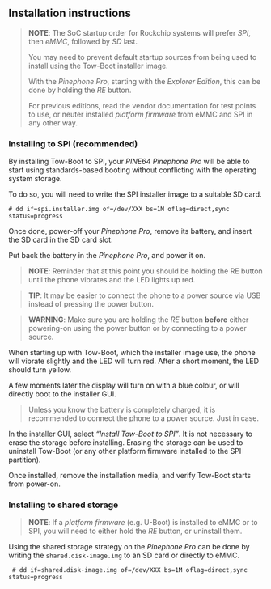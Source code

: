 ## Installation instructions

> **NOTE**: The SoC startup order for Rockchip systems will
> prefer *SPI*, then *eMMC*, followed by *SD* last.
>
> You may need to prevent default startup sources from being used
> to install using the Tow-Boot installer image.
>
> With the *Pinephone Pro*, starting with the *Explorer Edition*, this
> can be done by holding the *RE* button.
>
> For previous editions, read the vendor documentation for test points to use,
> or neuter installed *platform firmware* from eMMC and SPI in any other way.

### Installing to SPI (recommended)

By installing Tow-Boot to SPI, your *PINE64 Pinephone Pro* will be able
to start using standards-based booting without conflicting with the
operating system storage.

To do so, you will need to write the SPI installer image to a suitable
SD card.

```
# dd if=spi.installer.img of=/dev/XXX bs=1M oflag=direct,sync status=progress
```

Once done, power-off your *Pinephone Pro*, remove its battery, and insert the
SD card in the SD card slot.

Put back the battery in the *Pinephone Pro*, and power it on.

> **NOTE**: Reminder that at this point you should be holding the RE button
> until the phone vibrates and the LED lights up red.

> **TIP**: It may be easier to connect the phone to a power source via USB
> instead of pressing the power button.

> **WARNING**: Make sure you are holding the *RE* button **before** either
> powering-on using the power button or by connecting to a power source.

When starting up with Tow-Boot, which the installer image use, the phone will
vibrate slightly and the LED will turn red. After a short moment, the LED
should turn yellow.

A few moments later the display will turn on with a blue colour, or will
directly boot to the installer GUI.

> Unless you know the battery is completely charged, it is recommended to
> connect the phone to a power source. Just in case.

In the installer GUI, select *“Install Tow-Boot to SPI”*. It is not
necessary to erase the storage before installing. Erasing the storage can be
used to uninstall Tow-Boot (or any other platform firmware installed to the
SPI partition).

Once installed, remove the installation media, and verify Tow-Boot starts from
power-on.


### Installing to shared storage

> **NOTE**: If a *platform firmware* (e.g. U-Boot) is installed to eMMC or to
> SPI, you will need to either hold the *RE* button, or uninstall them.

Using the shared storage strategy on the *Pinephone Pro* can be done by
writing the `shared.disk-image.img` to an SD card or directly to eMMC.

```
 # dd if=shared.disk-image.img of=/dev/XXX bs=1M oflag=direct,sync status=progress
```
